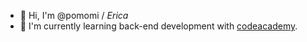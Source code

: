 - :rabbit2: Hi, I'm @pomomi / _Erica_
- :floppy_disk: I'm currently learning back-end development with [codeacademy](https://www.codecademy.com/).
